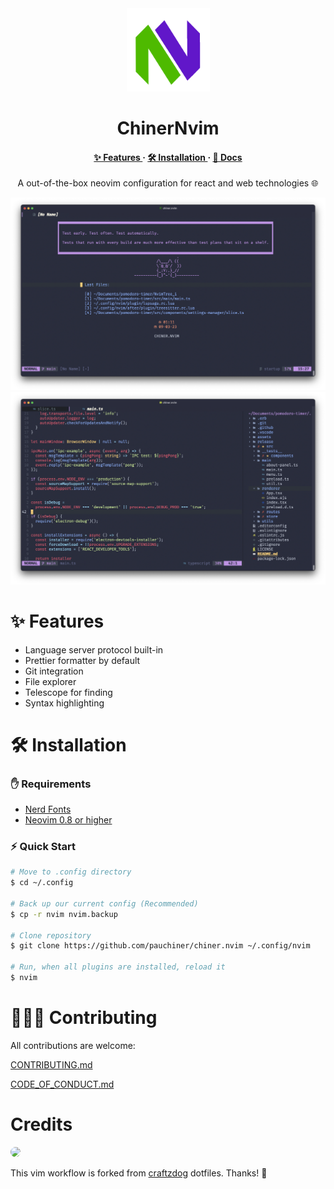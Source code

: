 <div align="center" >
    <img src="images/logo.png" width="133", height="133">
</div>
<h1 align="center">ChinerNvim</h1>
    
<h4 align="center">
  <a href="https://pauchiner.github.io/ChinerNvim/#-features">✨ Features </a>
  ·
  <a href="https://pauchiner.github.io/ChinerNvim/#%EF%B8%8F-installation"> 🛠️ Installation </a>
  ·
  <a href="https://pauchiner.github.io/ChinerNvim/documentation/keybindings"> 📄 Docs </a>
</h4>

<p align="center">
A out-of-the-box neovim configuration for react and web technologies 🌐
</p>

<img alt="Start Screen Preview" src="images/img1.png">

<img alt="Coding Screen Preview" src="images/img2.png">

# ✨ Features
- Language server protocol built-in
- Prettier formatter by default 
- Git integration
- File explorer
- Telescope for finding
- Syntax highlighting

# 🛠️ Installation

### ✋ Requirements
- [Nerd Fonts](https://www.nerdfonts.com/font-downloads)
- [Neovim 0.8 or higher](https://github.com/neovim/neovim/releases/tag/v0.8.0)

### ⚡ Quick Start
```bash
# Move to .config directory
$ cd ~/.config

# Back up our current config (Recommended)
$ cp -r nvim nvim.backup

# Clone repository
$ git clone https://github.com/pauchiner/chiner.nvim ~/.config/nvim

# Run, when all plugins are installed, reload it 
$ nvim
```

# 🧑‍🤝‍🧑 Contributing

All contributions are welcome:

[CONTRIBUTING.md](https://github.com/pauchiner/ChinerNvim/blob/main/.github/CONTRIBUTING.md)

[CODE_OF_CONDUCT.md](https://github.com/pauchiner/ChinerNvim/blob/main/.github/CODE_OF_CONDUCT.md)

# Credits

<img style="border-radius: 50%" width='90px' src="https://avatars.githubusercontent.com/u/1332805?v=4">

This vim workflow is forked from [craftzdog](https://github.com/craftzdog/dotfiles-public) dotfiles. Thanks! 🙏
